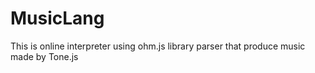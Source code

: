 # MusicLang
This is online interpreter using ohm.js library parser that produce music made by Tone.js

